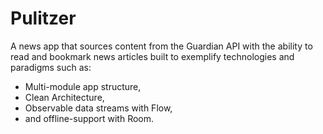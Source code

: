 # Pulitzer
A news app that sources content from the Guardian API with the ability to read and bookmark news articles built to exemplify technologies and paradigms such as:

- Multi-module app structure,
- Clean Architecture,
- Observable data streams with Flow,
- and offline-support with Room.
